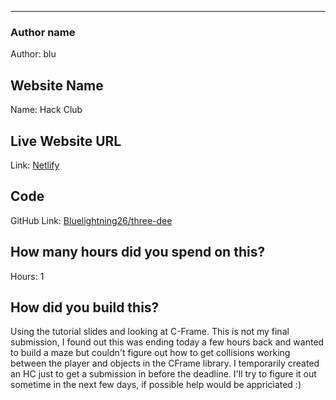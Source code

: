 ---

### Author name

Author: blu


<!-- A name or nickname that you want to appear as the author of the website -->

## Website Name

Name: Hack Club

## Live Website URL

Link: [Netlify](https://warm-kitten-e2b8a3.netlify.app/)

## Code

GitHub Link: [Bluelightning26/three-dee](https://github.com/Bluelightning26/three-dee)

## How many hours did you spend on this?

Hours: 1

## How did you build this?

Using the tutorial slides and looking at C-Frame.
This is not my final submission, I found out this was ending today a few hours back and wanted to build a maze but couldn't figure out how to get collisions working between the player and objects in the CFrame library. 
I temporarily created an HC just to get a submission in before the deadline. I'll try to figure it out sometime in the next few days, if possible help would be appriciated :)
